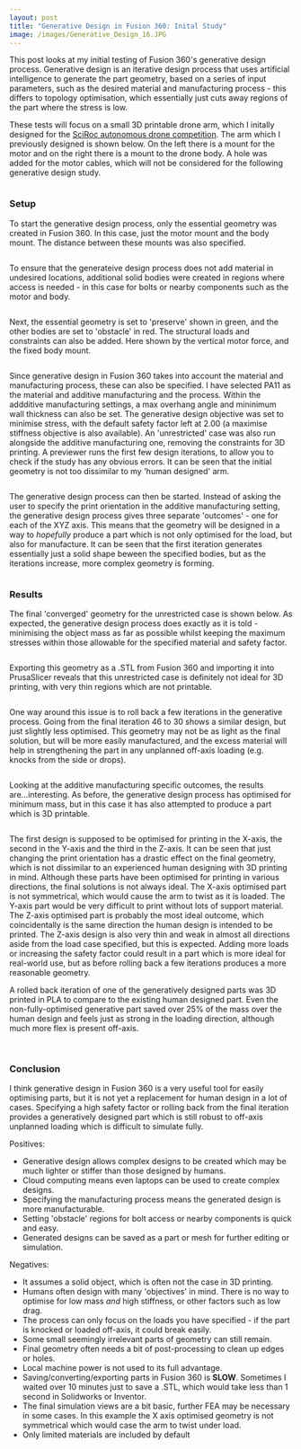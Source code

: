 ```yaml
---
layout: post
title: "Generative Design in Fusion 360: Inital Study"
image: /images/Generative_Design_16.JPG
---
```


This post looks at my initial testing of Fusion 360's generative design process. Generative design is an iterative design process that uses artificial intelligence to generate the part geometry, based on a series of input parameters, such as the desired material and manufacturing process - this differs to topology optimisation, which essentially just cuts away regions of the part where the stress is low.

These tests will focus on a small 3D printable drone arm, which I initally designed for the [SciRoc autonomous drone competition](https://jordancormack.github.io/SciRoc-2019/). The arm which I previously designed is shown below. On the left there is a mount for the motor and on the right there is a mount to the drone body. A hole was added for the motor cables, which will not be considered for the following generative design study.

<img src="/images/Human_Design_1crop.jpg" alt="" class="inline">

### Setup

To start the generative design process, only the essential geometry was created in Fusion 360. In this case, just the motor mount and the body mount. The distance between these mounts was also specified.

<img src="/images/Generative_Design_1crop.jpg" alt="" class="inline">

To ensure that the generateive design process does not add material in undesired locations, additional solid bodies were created in regions where access is needed - in this case for bolts or nearby components such as the motor and body.

<img src="/images/Generative_Design_5crop.jpg" alt="" class="inline">

Next, the essential geometry is set to 'preserve' shown in green, and the other bodies are set to 'obstacle' in red. The structural loads and constraints can also be added. Here shown by the vertical motor force, and the fixed body mount.

<img src="/images/Generative_Design_22.JPG" alt="" class="inline">

Since generative design in Fusion 360 takes into account the material and manufacturing process, these can also be specified. I have selected PA11 as the material and additive manufacturing and the process. Within the addditive manufacturing settings, a max overhang angle and mininimum wall thickness can also be set. The generative design objective was set to minimise stress, with the default safety factor left at 2.00 (a maximise stiffness objective is also available). An 'unrestricted' case was also run alongside the additive manufacturing one, removing the constraints for 3D printing. A previewer runs the first few design iterations, to allow you to check if the study has any obvious errors. It can be seen that the initial geometry is not too dissimilar to my 'human designed' arm.

<img src="/images/Generative_Design_13crop.jpg" alt="" class="inline">

The generative design process can then be started. Instead of asking the user to specify the print orientation in the additive manufacturing setting, the generative design process gives three separate 'outcomes' - one for each of the XYZ axis. This means that the geometry will be designed in a way to *hopefully* produce a part which is not only optimised for the load, but also for manufacture. It can be seen that the first iteration generates essentially just a solid shape beween the specified bodies, but as the iterations increase, more complex geometry is forming.

<img src="/images/Generative_Design_23.JPG" alt="" class="inline">

### Results

The final 'converged' geometry for the unrestricted case is shown below. As expected, the generative design process does exactly as it is told - minimising the object mass as far as possible whilst keeping the maximum stresses within those allowable for the specified material and safety factor.

<img src="/images/Generative_Design_16.JPG" alt="" class="inline">

Exporting this geometry as a .STL from Fusion 360 and importing it into PrusaSlicer reveals that this unrestricted case is definitely not ideal for 3D printing, with very thin regions which are not printable.

<img src="/images/Generative_Design_21.JPG" alt="" class="inline">

One way around this issue is to roll back a few iterations in the generative process. Going from the final iteration 46 to 30 shows a similar design, but just slightly less optimised. This geometry may not be as light as the final solution, but will be more easily manufactured, and the excess material will help in strengthening the part in any unplanned off-axis loading (e.g. knocks from the side or drops).

<img src="/images/Generative_Design_19.JPG" alt="" class="inline">

Looking at the additive manufacturing specific outcomes, the results are...interesting. As before, the generative design process has optimised for minimum mass, but in this case it has also attempted to produce a part which is 3D printable.

<img src="/images/Generative_Design_27.JPG" alt="" class="inline">

The first design is supposed to be optimised for printing in the X-axis, the second in the Y-axis and the third in the Z-axis. It can be seen that just changing the print orientation has a drastic effect on the final geometry, which is not dissimilar to an experienced human designing with 3D printing in mind. Although these parts have been optimised for printing in various directions, the final solutions is not always ideal. The X-axis optimised part is not symmetrical, which would cause the arm to twist as it is loaded. The Y-axis part would be very difficult to print without lots of support material. The Z-axis optimised part is probably the most ideal outcome, which coincidentally is the same direction the human design is intended to be printed. The Z-axis design is also very thin and weak in almost all directions aside from the load case specified, but this is expected. Adding more loads or increasing the safety factor could result in a part which is more ideal for real-world use, but as before rolling back a few iterations produces a more reasonable geometry.

A rolled back iteration of one of the generatively designed parts was 3D printed in PLA to compare to the existing human designed part. Even the non-fully-optimised generative part saved over 25% of the mass over the human design and feels just as strong in the loading direction, although much more flex is present off-axis.

<img src="/images/Generative_Design_Comp1.jpg" alt="" class="inline">
<img src="/images/Generative_Design_Comp2.jpg" alt="" class="inline">

### Conclusion

I think generative design in Fusion 360 is a very useful tool for easily optimising parts, but it is not yet a replacement for human design in a lot of cases. Specifying a high safety factor or rolling back from the final iteration provides a generatively designed part which is still robust to off-axis unplanned loading which is difficult to simulate fully.

Positives:
* Generative design allows complex designs to be created which may be much lighter or stiffer than those designed by humans.
* Cloud computing means even laptops can be used to create complex designs.
* Specifying the manufacturing process means the generated design is more manufacturable.
* Setting 'obstacle' regions for bolt access or nearby components is quick and easy.
* Generated designs can be saved as a part or mesh for further editing or simulation.

Negatives:
* It assumes a solid object, which is often not the case in 3D printing.
* Humans often design with many 'objectives' in mind. There is no way to optimise for low mass *and* high stiffness, or other factors such as low drag.
* The process can only focus on the loads you have specified - if the part is knocked or loaded off-axis, it could break easily.
* Some small seemingly irrelevant parts of geometry can still remain.
* Final geometry often needs a bit of post-processing to clean up edges or holes.
* Local machine power is not used to its full advantage.
* Saving/converting/exporting parts in Fusion 360 is **SLOW**. Sometimes I waited over 10 minutes just to save a .STL, which would take less than 1 second in Solidworks or Inventor.
* The final simulation views are a bit basic, further FEA may be necessary in some cases. In this example the X axis optimised geometry is not symmetrical which would case the arm to twist under load.
* Only limited materials are included by default
